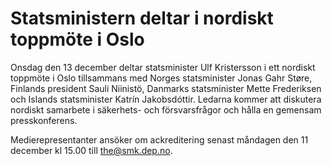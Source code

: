 # Statsministern deltar i nordiskt toppmöte i Oslo

Onsdag den 13 december deltar statsminister Ulf Kristersson i ett nordiskt toppmöte i Oslo tillsammans med Norges statsminister Jonas Gahr Støre, Finlands president Sauli Niinistö, Danmarks statsminister Mette Frederiksen och Islands statsminister Katrín Jakobsdóttir. Ledarna kommer att diskutera nordiskt samarbete i säkerhets- och försvarsfrågor och hålla en gemensam presskonferens.

Medierepresentanter ansöker om ackreditering senast måndagen den 11 december kl 15.00 till [the@smk.dep.no](mailto:the@smk.dep.no).
